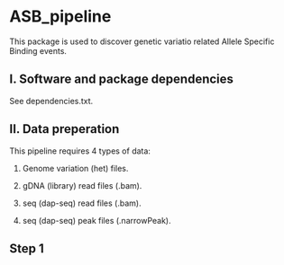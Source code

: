 # ASB_pipeline
This package is used to discover genetic variatio related Allele Specific Binding events.

## I. Software and package dependencies
See dependencies.txt.

## II. Data preperation
This pipeline requires 4 types of data:
1. Genome variation (het) files.


2. gDNA (library) read files (.bam).
3. seq (dap-seq) read files (.bam).
4. seq (dap-seq) peak files (.narrowPeak).

## Step 1
